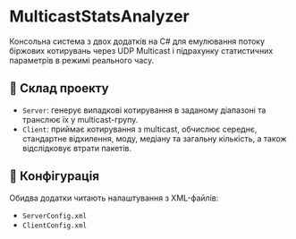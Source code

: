 # MulticastStatsAnalyzer

Консольна система з двох додатків на C# для емулювання потоку біржових котирувань через UDP Multicast і підрахунку статистичних параметрів в режимі реального часу.

## 🔧 Склад проекту

- `Server`: генерує випадкові котирування в заданому діапазоні та транслює їх у multicast-групу.
- `Client`: приймає котирування з multicast, обчислює середнє, стандартне відхилення, моду, медіану та загальну кількість, а також відслідковує втрати пакетів.

## 📁 Конфігурація

Обидва додатки читають налаштування з XML-файлів:
- `ServerConfig.xml`
- `ClientConfig.xml`

